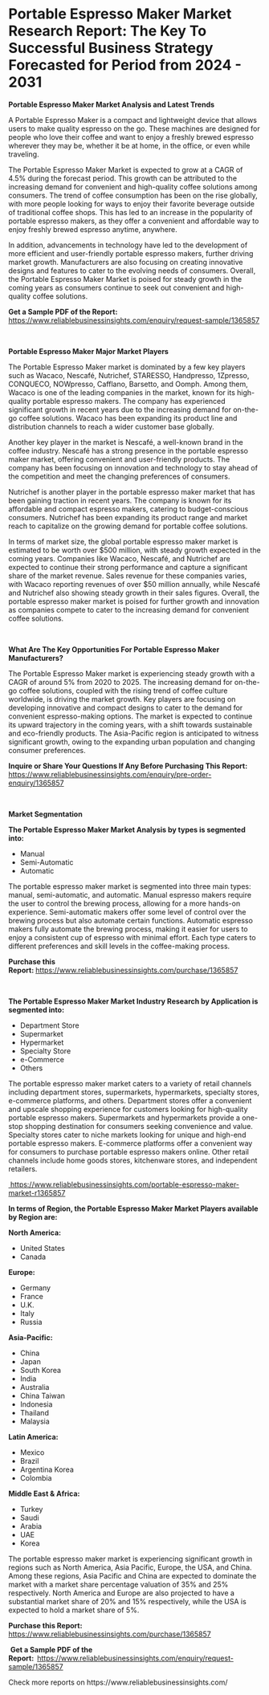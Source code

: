 <p><h1>Portable Espresso Maker Market Research Report: The Key To Successful Business Strategy Forecasted for Period from 2024 - 2031</h1></p><p><strong>Portable Espresso Maker Market Analysis and Latest Trends</strong></p>
<p><p>A Portable Espresso Maker is a compact and lightweight device that allows users to make quality espresso on the go. These machines are designed for people who love their coffee and want to enjoy a freshly brewed espresso wherever they may be, whether it be at home, in the office, or even while traveling.</p><p>The Portable Espresso Maker Market is expected to grow at a CAGR of 4.5% during the forecast period. This growth can be attributed to the increasing demand for convenient and high-quality coffee solutions among consumers. The trend of coffee consumption has been on the rise globally, with more people looking for ways to enjoy their favorite beverage outside of traditional coffee shops. This has led to an increase in the popularity of portable espresso makers, as they offer a convenient and affordable way to enjoy freshly brewed espresso anytime, anywhere.</p><p>In addition, advancements in technology have led to the development of more efficient and user-friendly portable espresso makers, further driving market growth. Manufacturers are also focusing on creating innovative designs and features to cater to the evolving needs of consumers. Overall, the Portable Espresso Maker Market is poised for steady growth in the coming years as consumers continue to seek out convenient and high-quality coffee solutions.</p></p>
<p><strong>Get a Sample PDF of the Report:&nbsp;</strong> <a href="https://www.reliablebusinessinsights.com/enquiry/request-sample/1365857">https://www.reliablebusinessinsights.com/enquiry/request-sample/1365857</a></p>
<p>&nbsp;</p>
<p><strong>Portable Espresso Maker Major Market Players</strong></p>
<p><p>The Portable Espresso Maker market is dominated by a few key players such as Wacaco, Nescafé, Nutrichef, STARESSO, Handpresso, 1Zpresso, CONQUECO, NOWpresso, Cafflano, Barsetto, and Oomph. Among them, Wacaco is one of the leading companies in the market, known for its high-quality portable espresso makers. The company has experienced significant growth in recent years due to the increasing demand for on-the-go coffee solutions. Wacaco has been expanding its product line and distribution channels to reach a wider customer base globally. </p><p>Another key player in the market is Nescafé, a well-known brand in the coffee industry. Nescafé has a strong presence in the portable espresso maker market, offering convenient and user-friendly products. The company has been focusing on innovation and technology to stay ahead of the competition and meet the changing preferences of consumers.</p><p>Nutrichef is another player in the portable espresso maker market that has been gaining traction in recent years. The company is known for its affordable and compact espresso makers, catering to budget-conscious consumers. Nutrichef has been expanding its product range and market reach to capitalize on the growing demand for portable coffee solutions.</p><p>In terms of market size, the global portable espresso maker market is estimated to be worth over $500 million, with steady growth expected in the coming years. Companies like Wacaco, Nescafé, and Nutrichef are expected to continue their strong performance and capture a significant share of the market revenue. Sales revenue for these companies varies, with Wacaco reporting revenues of over $50 million annually, while Nescafé and Nutrichef also showing steady growth in their sales figures. Overall, the portable espresso maker market is poised for further growth and innovation as companies compete to cater to the increasing demand for convenient coffee solutions.</p></p>
<p>&nbsp;</p>
<p><strong>What Are The Key Opportunities For Portable Espresso Maker Manufacturers?</strong></p>
<p><p>The Portable Espresso Maker market is experiencing steady growth with a CAGR of around 5% from 2020 to 2025. The increasing demand for on-the-go coffee solutions, coupled with the rising trend of coffee culture worldwide, is driving the market growth. Key players are focusing on developing innovative and compact designs to cater to the demand for convenient espresso-making options. The market is expected to continue its upward trajectory in the coming years, with a shift towards sustainable and eco-friendly products. The Asia-Pacific region is anticipated to witness significant growth, owing to the expanding urban population and changing consumer preferences.</p></p>
<p><strong>Inquire or Share Your Questions If Any Before Purchasing This Report:</strong> <a href="https://www.reliablebusinessinsights.com/enquiry/pre-order-enquiry/1365857">https://www.reliablebusinessinsights.com/enquiry/pre-order-enquiry/1365857</a></p>
<p>&nbsp;</p>
<p><strong>Market Segmentation</strong></p>
<p><strong>The Portable Espresso Maker Market Analysis by types is segmented into:</strong></p>
<p><ul><li>Manual</li><li>Semi-Automatic</li><li>Automatic</li></ul></p>
<p><p>The portable espresso maker market is segmented into three main types: manual, semi-automatic, and automatic. Manual espresso makers require the user to control the brewing process, allowing for a more hands-on experience. Semi-automatic makers offer some level of control over the brewing process but also automate certain functions. Automatic espresso makers fully automate the brewing process, making it easier for users to enjoy a consistent cup of espresso with minimal effort. Each type caters to different preferences and skill levels in the coffee-making process.</p></p>
<p><strong>Purchase this Report:&nbsp;</strong><a href="https://www.reliablebusinessinsights.com/purchase/1365857">https://www.reliablebusinessinsights.com/purchase/1365857</a></p>
<p>&nbsp;</p>
<p><strong>The Portable Espresso Maker Market Industry Research by Application is segmented into:</strong></p>
<p><ul><li>Department Store</li><li>Supermarket</li><li>Hypermarket</li><li>Specialty Store</li><li>e-Commerce</li><li>Others</li></ul></p>
<p><p>The portable espresso maker market caters to a variety of retail channels including department stores, supermarkets, hypermarkets, specialty stores, e-commerce platforms, and others. Department stores offer a convenient and upscale shopping experience for customers looking for high-quality portable espresso makers. Supermarkets and hypermarkets provide a one-stop shopping destination for consumers seeking convenience and value. Specialty stores cater to niche markets looking for unique and high-end portable espresso makers. E-commerce platforms offer a convenient way for consumers to purchase portable espresso makers online. Other retail channels include home goods stores, kitchenware stores, and independent retailers.</p></p>
<p><a href="https://www.reliablebusinessinsights.com/portable-espresso-maker-market-r1365857">&nbsp;https://www.reliablebusinessinsights.com/portable-espresso-maker-market-r1365857</a></p>
<p><strong>In terms of Region, the Portable Espresso Maker Market Players available by Region are:</strong></p>
<p>
    <p> <strong> North America: </strong>
        <ul>
            <li>United States</li>
            <li>Canada</li>
        </ul>
        </p> 
    <p> <strong> Europe: </strong>
        <ul>
            <li>Germany</li>
            <li>France</li>
            <li>U.K.</li>
            <li>Italy</li>
            <li>Russia</li>
        </ul>
        </p> 
    <p> <strong> Asia-Pacific: </strong>
        <ul>
            <li>China</li>
            <li>Japan</li>
            <li>South Korea</li>
            <li>India</li>
            <li>Australia</li>
            <li>China Taiwan</li>
            <li>Indonesia</li>
            <li>Thailand</li>
            <li>Malaysia</li>
        </ul>
        </p> 
    <p> <strong> Latin America: </strong>
        <ul>
            <li>Mexico</li>
            <li>Brazil</li>
            <li>Argentina Korea</li>
            <li>Colombia</li>
        </ul>
        </p> 
    <p> <strong> Middle East & Africa: </strong>
        <ul>
            <li>Turkey</li>
            <li>Saudi</li>
            <li>Arabia</li>
            <li>UAE</li>
            <li>Korea</li>
        </ul>
    </p>
    </p>
<p><p>The portable espresso maker market is experiencing significant growth in regions such as North America, Asia Pacific, Europe, the USA, and China. Among these regions, Asia Pacific and China are expected to dominate the market with a market share percentage valuation of 35% and 25% respectively. North America and Europe are also projected to have a substantial market share of 20% and 15% respectively, while the USA is expected to hold a market share of 5%.</p></p>
<p><strong>Purchase this Report: </strong><a href="https://www.reliablebusinessinsights.com/purchase/1365857">https://www.reliablebusinessinsights.com/purchase/1365857</a></p>
<p>&nbsp;<strong>Get a Sample PDF of the Report:&nbsp;&nbsp;</strong><a href="https://www.reliablebusinessinsights.com/enquiry/request-sample/1365857">https://www.reliablebusinessinsights.com/enquiry/request-sample/1365857</a></p>
<p><strong></strong></p>
<p>Check more reports on https://www.reliablebusinessinsights.com/</p>